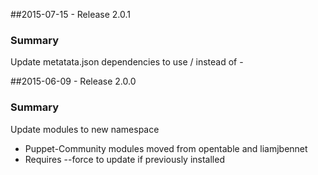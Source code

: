 ##2015-07-15 - Release 2.0.1
### Summary

Update metatata.json dependencies to use / instead of -

##2015-06-09 - Release 2.0.0
### Summary

Update modules to new namespace

- Puppet-Community modules moved from opentable and liamjbennet
- Requires --force to update if previously installed
